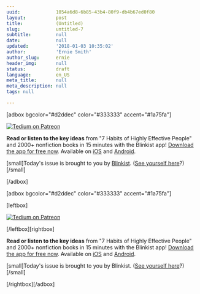 ```yaml
---
uuid:             1054a6d8-6b85-43b4-80f9-db4b67ed0f80
layout:           post
title:            (Untitled)
slug:             untitled-7
subtitle:         null
date:             null
updated:          '2018-01-03 10:35:02'
author:           'Ernie Smith'
author_slug:      ernie
header_img:       null
status:           draft
language:         en_US
meta_title:       null
meta_description: null
tags: null

---
```


[adbox bgcolor="#d2ddec" color="#333333" accent="#1a75fa"]

[![Tedium on Patreon](https://tedium.imgix.net/2018/01/habits.jpg)](http://bit.ly/2juBZFf)

**Read or listen to the key ideas** from "7 Habits of Highly Effective People" and 2000+ nonfiction books in 15 minutes with the Blinkist app! [Download the app for free now](http://bit.ly/2juBZFf). Available on [iOS](http://bit.ly/2jvVSaF) and [Android](http://bit.ly/2zZ8jFT).

[small]Today's issue is brought to you by [Blinkist](http://bit.ly/2juBZFf). ([See yourself here](http://tedium.co/advertising/)?)[/small]

[/adbox]


[adbox bgcolor="#d2ddec" color="#333333" accent="#1a75fa"]

[leftbox]

[![Tedium on Patreon](https://tedium.imgix.net/2018/01/habits.jpg)](http://bit.ly/2juBZFf)

[/leftbox][rightbox]

**Read or listen to the key ideas** from "7 Habits of Highly Effective People" and 2000+ nonfiction books in 15 minutes with the Blinkist app! [Download the app for free now](http://bit.ly/2juBZFf). Available on [iOS](http://bit.ly/2jvVSaF) and [Android](http://bit.ly/2zZ8jFT).

[small]Today's issue is brought to you by Blinkist. ([See yourself here](http://tedium.co/advertising/)?)[/small]

[/rightbox][/adbox]
